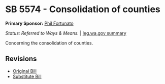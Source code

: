 # SB 5574 - Consolidation of counties
**Primary Sponsor:** [Phil Fortunato](/person/leg/phil.fortunato.md)

*Status: Referred to Ways & Means.* | [leg.wa.gov summary](https://app.leg.wa.gov/billsummary?BillNumber=5574&Year=2021)

Concerning the consolidation of counties.

## Revisions
* [Original Bill](1/)
* [Substitute Bill](S/)